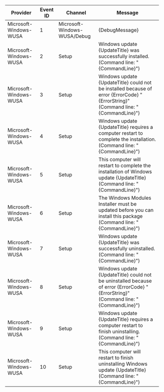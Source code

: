 Provider                |  Event ID  |  Channel                       |  Message
------------------------|------------|--------------------------------|------------------------------------------------------------------------------------------------------------------------------------
Microsoft-Windows-WUSA  |  1         |  Microsoft-Windows-WUSA/Debug  |  {DebugMessage}
Microsoft-Windows-WUSA  |  2         |  Setup                         |  Windows update {UpdateTitle} was successfully installed. (Command line: "{CommandLine}")
Microsoft-Windows-WUSA  |  3         |  Setup                         |  Windows update {UpdateTitle} could not be installed because of error {ErrorCode} "{ErrorString}" (Command line: "{CommandLine}")
Microsoft-Windows-WUSA  |  4         |  Setup                         |  Windows update {UpdateTitle} requires a computer restart to complete the installation. (Command line: "{CommandLine}")
Microsoft-Windows-WUSA  |  5         |  Setup                         |  This computer will restart to complete the installation of Windows update {UpdateTitle} (Command line: "{CommandLine}")
Microsoft-Windows-WUSA  |  6         |  Setup                         |  The Windows Modules Installer must be updated before you can install this package (Command line: "{CommandLine}")
Microsoft-Windows-WUSA  |  7         |  Setup                         |  Windows update {UpdateTitle} was successfully uninstalled. (Command line: "{CommandLine}")
Microsoft-Windows-WUSA  |  8         |  Setup                         |  Windows update {UpdateTitle} could not be uninstalled because of error {ErrorCode} "{ErrorString}" (Command line: "{CommandLine}")
Microsoft-Windows-WUSA  |  9         |  Setup                         |  Windows update {UpdateTitle} requires a computer restart to finish uninstalling. (Command line: "{CommandLine}")
Microsoft-Windows-WUSA  |  10        |  Setup                         |  This computer will restart to finish uninstalling Windows update {UpdateTitle} (Command line: "{CommandLine}")